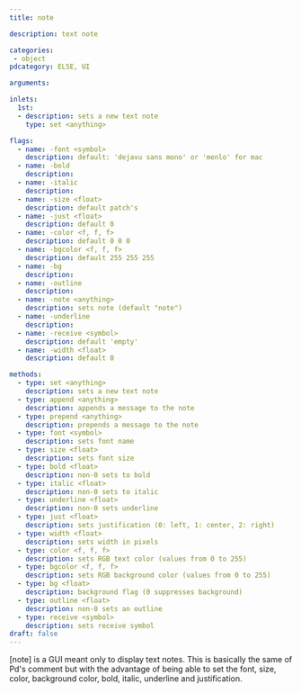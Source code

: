 ```yaml
---
title: note

description: text note

categories:
 - object
pdcategory: ELSE, UI

arguments:

inlets:
  1st:
  - description: sets a new text note
    type: set <anything>

flags:
  - name: -font <symbol>
    description: default: 'dejavu sans mono' or 'menlo' for mac
  - name: -bold
    description:
  - name: -italic
    description:
  - name: -size <float>
    description: default patch's
  - name: -just <float>
    description: default 0
  - name: -color <f, f, f>
    description: default 0 0 0
  - name: -bgcolor <f, f, f>
    description: default 255 255 255
  - name: -bg
    description:
  - name: -outline
    description:
  - name: -note <anything>
    description: sets note (default "note")
  - name: -underline
    description:
  - name: -receive <symbol>
    description: default 'empty'
  - name: -width <float>
    description: default 0

methods:
  - type: set <anything>
    description: sets a new text note
  - type: append <anything>
    description: appends a message to the note
  - type: prepend <anything>
    description: prepends a message to the note
  - type: font <symbol>
    description: sets font name
  - type: size <float>
    description: sets font size
  - type: bold <float>
    description: non-0 sets to bold
  - type: italic <float>
    description: non-0 sets to italic
  - type: underline <float>
    description: non-0 sets underline
  - type: just <float>
    description: sets justification (0: left, 1: center, 2: right)
  - type: width <float>
    description: sets width in pixels
  - type: color <f, f, f>
    description: sets RGB text color (values from 0 to 255)
  - type: bgcolor <f, f, f>
    description: sets RGB background color (values from 0 to 255)
  - type: bg <float>
    description: background flag (0 suppresses background)
  - type: outline <float>
    description: non-0 sets an outline
  - type: receive <symbol>
    description: sets receive symbol
draft: false
---
```


[note] is a GUI meant only to display text notes. This is basically the same of Pd's comment but with the advantage of being able to set the font, size, color, background color, bold, italic, underline and justification.
